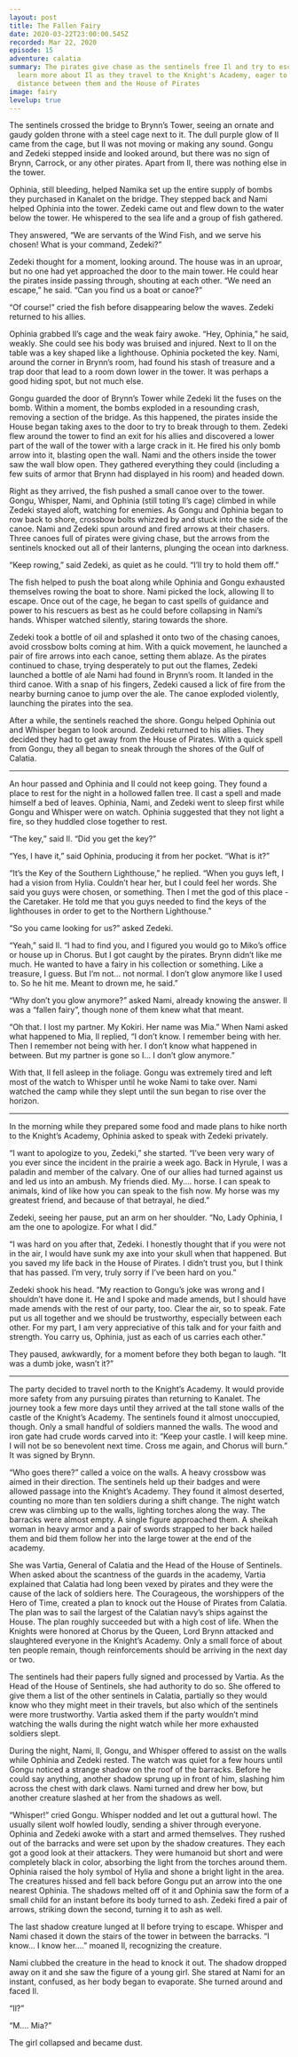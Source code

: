 ```yaml
---
layout: post
title: The Fallen Fairy
date: 2020-03-22T23:00:00.545Z
recorded: Mar 22, 2020
episode: 15
adventure: calatia
summary: The pirates give chase as the sentinels free Il and try to escape. They
  learn more about Il as they travel to the Knight's Academy, eager to put
  distance between them and the House of Pirates
image: fairy
levelup: true
---
```

The sentinels crossed the bridge to Brynn’s Tower, seeing an ornate and gaudy golden throne with a steel cage next to it. The dull purple glow of Il came from the cage, but Il was not moving or making any sound. Gongu and Zedeki stepped inside and looked around, but there was no sign of Brynn, Carrock, or any other pirates. Apart from Il, there was nothing else in the tower.

Ophinia, still bleeding, helped Namika set up the entire supply of bombs they purchased in Kanalet on the bridge. They stepped back and Nami helped Ophinia into the tower. Zedeki came out and flew down to the water below the tower. He whispered to the sea life and a group of fish gathered.

They answered, “We are servants of the Wind Fish, and we serve his chosen! What is your command, Zedeki?”

Zedeki thought for a moment, looking around. The house was in an uproar, but no one had yet approached the door to the main tower. He could hear the pirates inside passing through, shouting at each other. “We need an escape,” he said. “Can you find us a boat or canoe?”

“Of course!” cried the fish before disappearing below the waves. Zedeki returned to his allies.

Ophinia grabbed Il’s cage and the weak fairy awoke. “Hey, Ophinia,” he said, weakly. She could see his body was bruised and injured. Next to Il on the table was a key shaped like a lighthouse. Ophinia pocketed the key. Nami, around the corner in Brynn’s room, had found his stash of treasure and a trap door that lead to a room down lower in the tower. It was perhaps a good hiding spot, but not much else.

Gongu guarded the door of Brynn’s Tower while Zedeki lit the fuses on the bomb. Within a moment, the bombs exploded in a resounding crash, removing a section of the bridge. As this happened, the pirates inside the House began taking axes to the door to try to break through to them. Zedeki flew around the tower to find an exit for his allies and discovered a lower part of the wall of the tower with a large crack in it. He fired his only bomb arrow into it, blasting open the wall. Nami and the others inside the tower saw the wall blow open. They gathered everything they could (including a few suits of armor that Brynn had displayed in his room) and headed down.

Right as they arrived, the fish pushed a small canoe over to the tower. Gongu, Whisper, Nami, and Ophinia (still toting Il’s cage) climbed in while Zedeki stayed aloft, watching for enemies. As Gongu and Ophinia began to row back to shore, crossbow bolts whizzed by and stuck into the side of the canoe. Nami and Zedeki spun around and fired arrows at their chasers. Three canoes full of pirates were giving chase, but the arrows from the sentinels knocked out all of their lanterns, plunging the ocean into darkness.

“Keep rowing,” said Zedeki, as quiet as he could. “I’ll try to hold them off.”

The fish helped to push the boat along while Ophinia and Gongu exhausted themselves rowing the boat to shore. Nami picked the lock, allowing Il to escape. Once out of the cage, he began to cast spells of guidance and power to his rescuers as best as he could before collapsing in Nami’s hands. Whisper watched silently, staring towards the shore.

Zedeki took a bottle of oil and splashed it onto two of the chasing canoes, avoid crossbow bolts coming at him. With a quick movement, he launched a pair of fire arrows into each canoe, setting them ablaze. As the pirates continued to chase, trying desperately to put out the flames, Zedeki launched a bottle of ale Nami had found in Brynn’s room. It landed in the third canoe. With a snap of his fingers, Zedeki caused a lick of fire from the nearby burning canoe to jump over the ale. The canoe exploded violently, launching the pirates into the sea.

After a while, the sentinels reached the shore. Gongu helped Ophinia out and Whisper began to look around. Zedeki returned to his allies. They decided they had to get away from the House of Pirates. With a quick spell from Gongu, they all began to sneak through the shores of the Gulf of Calatia.

- - -

An hour passed and Ophinia and Il could not keep going. They found a place to rest for the night in a hollowed fallen tree. Il cast a spell and made himself a bed of leaves. Ophinia, Nami, and Zedeki went to sleep first while Gongu and Whisper were on watch. Ophinia suggested that they not light a fire, so they huddled close together to rest.

“The key,” said Il. “Did you get the key?”

“Yes, I have it,” said Ophinia, producing it from her pocket. “What is it?”

“It’s the Key of the Southern Lighthouse,” he replied. “When you guys left, I had a vision from Hylia. Couldn’t hear her, but I could feel her words. She said you guys were chosen, or something. Then I met the god of this place - the Caretaker. He told me that you guys needed to find the keys of the lighthouses in order to get to the Northern Lighthouse.”

“So you came looking for us?” asked Zedeki.

“Yeah,” said Il. “I had to find you, and I figured you would go to Miko’s office or house up in Chorus. But I got caught by the pirates. Brynn didn’t like me much. He wanted to have a fairy in his collection or something. Like a treasure, I guess. But I’m not... not normal. I don’t glow anymore like I used to. So he hit me. Meant to drown me, he said.”

“Why don’t you glow anymore?” asked Nami, already knowing the answer. Il was a “fallen fairy”, though none of them knew what that meant.

“Oh that. I lost my partner. My Kokiri. Her name was Mia.” When Nami asked what happened to Mia, Il replied, “I don’t know. I remember being with her. Then I remember not being with her. I don’t know what happened in between. But my partner is gone so I... I don’t glow anymore.”

With that, Il fell asleep in the foliage. Gongu was extremely tired and left most of the watch to Whisper until he woke Nami to take over. Nami watched the camp while they slept until the sun began to rise over the horizon.

- - -

In the morning while they prepared some food and made plans to hike north to the Knight’s Academy, Ophinia asked to speak with Zedeki privately.

“I want to apologize to you, Zedeki,” she started. “I’ve been very wary of you ever since the incident in the prairie a week ago. Back in Hyrule, I was a paladin and member of the calvary. One of our allies had turned against us and led us into an ambush. My friends died. My.... horse. I can speak to animals, kind of like how you can speak to the fish now. My horse was my greatest friend, and because of that betrayal, he died.”

Zedeki, seeing her pause, put an arm on her shoulder. “No, Lady Ophinia, I am the one to apologize. For what I did.”

“I was hard on you after that, Zedeki. I honestly thought that if you were not in the air, I would have sunk my axe into your skull when that happened. But you saved my life back in the House of Pirates. I didn’t trust you, but I think that has passed. I’m very, truly sorry if I’ve been hard on you.”

Zedeki shook his head. “My reaction to Gongu’s joke was wrong and I shouldn’t have done it. He and I spoke and made amends, but I should have made amends with the rest of our party, too. Clear the air, so to speak. Fate put us all together and we should be trustworthy, especially between each other. For my part, I am very appreciative of this talk and for your faith and strength. You carry us, Ophinia, just as each of us carries each other.”

They paused, awkwardly, for a moment before they both began to laugh. “It was a dumb joke, wasn’t it?”

- - -

The party decided to travel north to the Knight’s Academy. It would provide more safety from any pursuing pirates than returning to Kanalet. The journey took a few more days until they arrived at the tall stone walls of the castle of the Knight’s Academy. The sentinels found it almost unoccupied, though. Only a small handful of soldiers manned the walls. The wood and iron gate had crude words carved into it: “Keep your castle. I will keep mine. I will not be so benevolent next time. Cross me again, and Chorus will burn.” It was signed by Brynn.

“Who goes there?” called a voice on the walls. A heavy crossbow was aimed in their direction. The sentinels held up their badges and were allowed passage into the Knight’s Academy. They found it almost deserted, counting no more than ten soldiers during a shift change. The night watch crew was climbing up to the walls, lighting torches along the way. The barracks were almost empty. A single figure approached them. A sheikah woman in heavy armor and a pair of swords strapped to her back hailed them and bid them follow her into the large tower at the end of the academy.

She was Vartia, General of Calatia and the Head of the House of Sentinels. When asked about the scantness of the guards in the academy, Vartia explained that Calatia had long been vexed by pirates and they were the cause of the lack of soldiers here. The Courageous, the worshippers of the Hero of Time, created a plan to knock out the House of Pirates from Calatia. The plan was to sail the largest of the Calatian navy’s ships against the House. The plan roughly succeeded but with a high cost of life. When the Knights were honored at Chorus by the Queen, Lord Brynn attacked and slaughtered everyone in the Knight’s Academy. Only a small force of about ten people remain, though reinforcements should be arriving in the next day or two.

The sentinels had their papers fully signed and processed by Vartia. As the Head of the House of Sentinels, she had authority to do so. She offered to give them a list of the other sentinels in Calatia, partially so they would know who they might meet in their travels, but also which of the sentinels were more trustworthy. Vartia asked them if the party wouldn’t mind watching the walls during the night watch while her more exhausted soldiers slept.

During the night, Nami, Il, Gongu, and Whisper offered to assist on the walls while Ophinia and Zedeki rested. The watch was quiet for a few hours until Gongu noticed a strange shadow on the roof of the barracks. Before he could say anything, another shadow sprung up in front of him, slashing him across the chest with dark claws. Nami turned and drew her bow, but another creature slashed at her from the shadows as well.

“Whisper!” cried Gongu. Whisper nodded and let out a guttural howl. The usually silent wolf howled loudly, sending a shiver through everyone. Ophinia and Zedeki awoke with a start and armed themselves. They rushed out of the barracks and were set upon by the shadow creatures. They each got a good look at their attackers. They were humanoid but short and were completely black in color, absorbing the light from the torches around them. Ophinia raised the holy symbol of Hylia and shone a bright light in the area. The creatures hissed and fell back before Gongu put an arrow into the one nearest Ophinia. The shadows melted off of it and Ophinia saw the form of a small child for an instant before its body turned to ash. Zedeki fired a pair of arrows, striking down the second, turning it to ash as well.

The last shadow creature lunged at Il before trying to escape. Whisper and Nami chased it down the stairs of the tower in between the barracks. “I know... I know her....” moaned Il, recognizing the creature.

Nami clubbed the creature in the head to knock it out. The shadow dropped away on it and she saw the figure of a young girl. She stared at Nami for an instant, confused, as her body began to evaporate. She turned around and faced Il.

“Il?”

“M.... Mia?”

The girl collapsed and became dust.